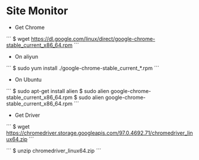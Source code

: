 Site Monitor
============


* Get Chrome

´´´
$ wget https://dl.google.com/linux/direct/google-chrome-stable_current_x86_64.rpm
´´´

* On aliyun

´´´
$ sudo yum install ./google-chrome-stable_current_*.rpm
´´´

* On Ubuntu

´´´
$ sudo apt-get install alien
$ sudo alien google-chrome-stable_current_x86_64.rpm
$ sudo alien google-chrome-stable_current_x86_64.rpm
´´´


* Get Driver

´´´
$ wget https://chromedriver.storage.googleapis.com/97.0.4692.71/chromedriver_linux64.zip
´´´

´´´
$ unzip chromedriver_linux64.zip
´´´


